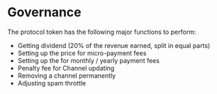 # Governance

The protocol token has the following major functions to perform:

* Getting dividend \(20% of the revenue earned, split in equal parts\)
* Setting up the price for micro-payment fees
* Setting up the for monthly / yearly payment fees
* Penalty fee for Channel updating
* Removing a channel permanently
* Adjusting spam throttle

